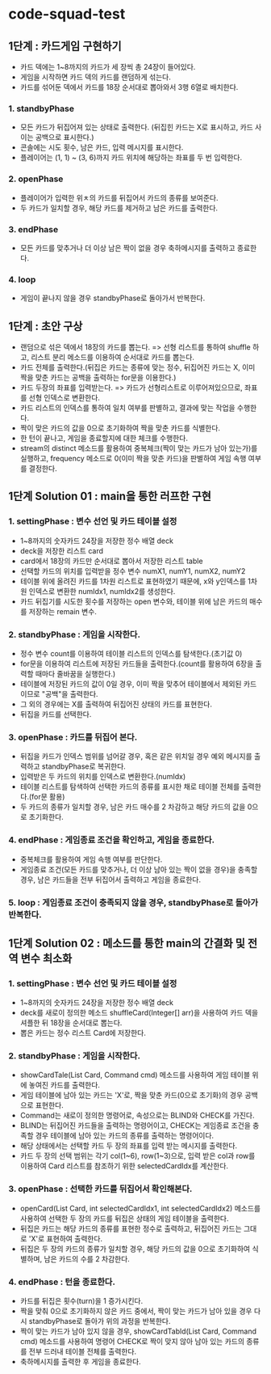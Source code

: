 # code-squad-test
## 1단계 : 카드게임 구현하기
- 카드 덱에는 1~8까지의 카드가 세 장씩 총 24장이 들어있다.
- 게임을 시작하면 카드 덱의 카드를 랜덤하게 섞는다.
- 카드를 섞어둔 덱에서 카드를 18장 순서대로 뽑아와서 3행 6열로 배치한다.
### 1. standbyPhase
- 모든 카드가 뒤집어져 있는 상태로 출력한다. (뒤집힌 카드는 X로 표시하고, 카드 사이는 공백으로 표시한다.)
- 콘솔에는 시도 횟수, 남은 카드, 입력 메시지를 표시한다.
- 플레이어는 (1, 1) ~ (3, 6)까지 카드 위치에 해당하는 좌표를 두 번 입력한다.
### 2. openPhase
- 플레이어가 입력한 위ㅊ의 카드를 뒤집어서 카드의 종류를 보여준다.
- 두 카드가 일치할 경우, 해당 카드를 제거하고 남은 카드를 출력한다.
### 3. endPhase
- 모든 카드를 맞추거나 더 이상 남은 짝이 없을 경우 축하메시지를 출력하고 종료한다.
### 4. loop
- 게임이 끝나지 않을 경우 standbyPhase로 돌아가서 반복한다.

## 1단계 : 초안 구상
- 랜덤으로 섞은 덱에서 18장의 카드를 뽑는다. => 선형 리스트를 통하여 shuffle 하고, 리스트 분리 메소드를 이용하여 순서대로 카드를 뽑는다.
- 카드 전체를 출력한다.(뒤집은 카드는 종류에 맞는 정수, 뒤집어진 카드는 X, 이미 짝을 맞춘 카드는 공백을 출력하는 for문을 이용한다.)
- 카드 두장의 좌표를 입력받는다. => 카드가 선형리스트로 이루어져있으므로, 좌표를 선형 인덱스로 변환한다.
- 카드 리스트의 인덱스를 통하여 일치 여부를 판별하고, 결과에 맞는 작업을 수행한다.
- 짝이 맞은 카드의 값을 0으로 초기화하여 짝을 맞춘 카드를 식별한다.
- 한 턴이 끝나고, 게임을 종료할지에 대한 체크를 수행한다.
- stream의 distinct 메소드를 활용하여 중복체크(짝이 맞는 카드가 남아 있는가)를 실행하고, frequency 메소드로 0(이미 짝을 맞춘 카드)을 판별하여 게임 속행 여부를 결정한다.

## 1단계 Solution 01 : main을 통한 러프한 구현
### 1. settingPhase : 변수 선언 및 카드 테이블 설정
- 1~8까지의 숫자카드 24장을 저장한 정수 배열 deck
- deck을 저장한 리스트 card
- card에서 18장의 카드만 순서대로 뽑아서 저장한 리스트 table
- 선택할 카드의 위치를 입력받을 정수 변수 numX1, numY1, numX2, numY2
- 테이블 위에 올려진 카드를 1차원 리스트로 표현하였기 때문에, x와 y인덱스를 1차원 인덱스로 변환한 numIdx1, numIdx2를 생성한다.
- 카드 뒤집기를 시도한 횟수를 저장하는 open 변수와, 테이블 위에 남은 카드의 매수를 저장하는 remain 변수.
### 2. standbyPhase : 게임을 시작한다.
- 정수 변수 count를 이용하여 테이블 리스트의 인덱스를 탐색한다.(초기값 0)
- for문을 이용하여 리스트에 저장된 카드들을 출력한다.(count를 활용하여 6장을 출력할 때마다 줄바꿈을 실행한다.)
- 테이블에 저장된 카드의 값이 0일 경우, 이미 짝을 맞추어 테이블에서 제외된 카드이므로 "공백"을 출력한다.
- 그 외의 경우에는 X를 출력하여 뒤집어진 상태의 카드를 표현한다.
- 뒤집을 카드를 선택한다.
### 3. openPhase : 카드를 뒤집어 본다.
- 뒤집을 카드가 인덱스 범위를 넘어갈 경우, 혹은 같은 위치일 경우 예외 메시지를 출력하고 standbyPhase로 복귀한다.
- 입력받은 두 카드의 위치를 인덱스로 변환한다.(numIdx)
- 테이블 리스트를 탐색하여 선택한 카드의 종류를 표시한 채로 테이블 전체를 출력한다.(for문 활용)
- 두 카드의 종류가 일치할 경우, 남은 카드 매수를 2 차감하고 해당 카드의 값을 0으로 초기화한다.
### 4. endPhase : 게임종료 조건을 확인하고, 게임을 종료한다.
- 중복체크를 활용하여 게임 속행 여부를 판단한다.
- 게임종료 조건(모든 카드를 맞추거나, 더 이상 남아 있는 짝이 없을 경우)을 충족할 경우, 남은 카드들을 전부 뒤집어서 출력하고 게임을 종료한다.
### 5. loop : 게임종료 조건이 충족되지 않을 경우, standbyPhase로 돌아가 반복한다.

## 1단계 Solution 02 : 메소드를 통한 main의 간결화 및 전역 변수 최소화
### 1. settingPhase : 변수 선언 및 카드 테이블 설정
- 1~8까지의 숫자카드 24장을 저장한 정수 배열 deck
- deck를 새로이 정의한 메소드 shuffleCard(Integer[] arr)을 사용하여 카드 덱을 셔플한 뒤 18장을 순서대로 뽑는다.
- 뽑은 카드는 정수 리스트 Card에 저장한다.
### 2. standbyPhase : 게임을 시작한다.
- showCardTale(List<Integer> Card, Command cmd) 메소드를 사용하여 게임 테이블 위에 놓여진 카드를 출력한다.
- 게임 테이블에 남아 있는 카드는 'X'로, 짝을 맞춘 카드(0으로 초기화)의 경우 공백으로 표현한다.
- Command는 새로이 정의한 명령어로, 속성으로는 BLIND와 CHECK를 가진다.
- BLIND는 뒤집어진 카드들을 출력하는 명령어이고, CHECK는 게임종료 조건을 충족할 경우 테이블에 남아 있는 카드의 종류를 출력하는 명령어이다.
- 해당 상태에서는 선택할 카드 두 장의 좌표를 입력 받는 메시지를 출력한다.
- 카드 두 장의 선택 범위는 각기 col(1~6), row(1~3)으로, 입력 받은 col과 row를 이용하여 Card 리스트를 참조하기 위한 selectedCardIdx를 계산한다.
### 3. openPhase : 선택한 카드를 뒤집어서 확인해본다.
- openCard(List<Integer> Card, int selectedCardIdx1, int selectedCardIdx2) 메소드를 사용하여 선택한 두 장의 카드를 뒤집은 상태의 게임 테이블을 출력한다.
- 뒤집은 카드는 해당 카드의 종류를 표현한 정수로 출력하고, 뒤집어진 카드는 그대로 'X'로 표현하여 출력한다.
- 뒤집은 두 장의 카드의 종류가 일치할 경우, 해당 카드의 값을 0으로 초기화하여 식별하며, 남은 카드의 수를 2 차감한다.
### 4. endPhase : 턴을 종료한다.
- 카드를 뒤집은 횟수(turn)을 1 증가시킨다.
- 짝을 맞춰 0으로 초기화하지 않은 카드 중에서, 짝이 맞는 카드가 남아 있을 경우 다시 standbyPhase로 돌아가 위의 과정을 반복한다.
- 짝이 맞는 카드가 남아 있지 않을 경우, showCardTabld(List<Integer> Card, Command cmd) 메소드를 사용하여 명령어 CHECK로 짝이 맞지 않아 남아 있는 카드의 종류를 전부 드러내 테이블 전체를 출력한다.
- 축하메시지를 출력한 후 게임을 종료한다.